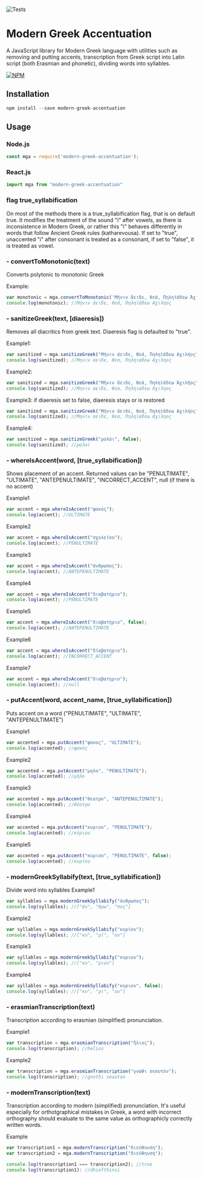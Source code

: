 ![Tests](https://github.com/PicusZeus/modern_greek_accentuation_js/actions/workflows/publish.yml/badge.svg)


# Modern Greek Accentuation


A JavaScript library for Modern Greek language with utilities such as removing and putting accents,
transcription from Greek script into Latin script (both Erasmian and phonetic), dividing words into syllables.  

[![NPM](https://nodei.co/npm/modern-greek-accentuation.png)](https://nodei.co/npm/modern-greek-accentuation/)

Installation
----------
```javascript
npm install --save modern-greek-accentuation
````

Usage
-----

### Node.js
```javascript
const mga = require('modern-greek-accentuation');
```
### React.js
```javascript
import mga from "modern-greek-accentuation"
```

### flag true_syllabification
On most of the methods there is a true_syllabification flag, that is on default true. It modifies the treatment of the sound "i" after vowels, as there is inconsistence in Modern Greek, or rather this "i" behaves differently in words that follow Ancient Greek rules (katharevousa). If set to "true", unaccented "i" after consonant is treated as a consonant, if set to "false", it is treated as vowel.


### - convertToMonotonic(text)
Converts polytonic to monotonic Greek

Example:
```javascript
var monotonic = mga.convertToMonotonic('Μῆνιν ἄειδε, θεά, Πηληϊάδεω Ἀχιλῆος');
console.log(monotonic); //Μήνιν άειδε, θεά, Πηληϊάδεω Αχιλήος
```

### - sanitizeGreek(text, [diaeresis])
Removes all diacritics from greek text. Diaeresis flag is defaulted to "true".

Example1:
```javascript
var sanitized = mga.sanitizeGreek("Μήνιν άειδε, θεά, Πηληϊάδεω Αχιλήος");
console.log(sanitized); //Μηνιν αειδε, θεα, Πηληιαδεω Αχιληος
```

Example2:
```javascript
var sanitized = mga.sanitizeGreek("Μῆνιν ἄειδε, θεά, Πηληϊάδεω Ἀχιλῆος");
console.log(sanitized); //Μηνιν αειδε, θεα, Πηληιαδεω Αχιληος
```

Example3:
if diaeresis set to false, diaeresis stays or is restored
```javascript
var sanitized = mga.sanitizeGreek("Μήνιν άειδε, θεά, Πηληϊάδεω Αχιλήος", false);
console.log(sanitized); //Μηνιν αειδε, θεα, Πηληϊαδεω Αχιληος
```

Example4:
```javascript
var sanitized = mga.sanitizeGreek("ρολόι", false);
console.log(sanitized); //ρολοϊ
```


### - whereIsAccent(word, [true_syllabification])
Shows placement of an accent. Returned values can be "PENULTIMATE", "ULTIMATE", "ANTEPENULTIMATE", "INCORRECT_ACCENT", null (if there is no accent)

Example1
```javascript
var accent = mga.whereIsAccent("φακός");
console.log(accent); //ULTIMATE
```

Example2
```javascript
var accent = mga.whereIsAccent("σχολείου");
console.log(accent); //PENULTIMATE
```

Example3
```javascript
var accent = mga.whereIsAccent("άνθρωπος");
console.log(accent); //ANTEPENULTIMATE
```

Example4
```javascript
var accent = mga.whereIsAccent("διαβατήριο");
console.log(accent); //PENULTIMATE
```

Example5
```javascript
var accent = mga.whereIsAccent("διαβατήριο", false);
console.log(accent); //ANTEPENULTIMATE
```

Example6
```javascript
var accent = mga.whereIsAccent("δίαβατηριο");
console.log(accent); //INCORRECT_ACCENT
```

Example7
```javascript
var accent = mga.whereIsAccent("διαβατηριο");
console.log(accent); //null
```

### - putAccent(word, accent_name, [true_syllabification])
Puts accent on a word ("PENULTIMATE", "ULTIMATE", "ANTEPENULTIMATE")

Example1
```javascript
var accented = mga.putAccent("φακος", "ULTIMATE");
console.log(accented); //φακός
```

Example2
```javascript
var accented = mga.putAccent("μηλο", "PENULTIMATE");
console.log(accented); //μήλο
```

Example3
```javascript
var accented = mga.putAccent("θεατρο", "ANTEPENULTIMATE");
console.log(accented); //θέατρο
```

Example4
```javascript
var accented = mga.putAccent("κυριου", "PENULTIMATE");
console.log(accented); //κύριου
```

Example5
```javascript
var accented = mga.putAccent("κυριου", "PENULTIMATE", false);
console.log(accented); //κυρίου
```

### - modernGreekSyllabify(text, [true_syllabification])
Divide word into syllables
Example1
```javascript
var syllables = mga.modernGreekSyllabify("άνθρωπος");
console.log(syllables); //["άν", "θρω", "πος"]
```

Example2
```javascript
var syllables = mga.modernGreekSyllabify("κυρίου");
console.log(syllables); //["κυ", "ρί", "ου"]
```

Example3
```javascript
var syllables = mga.modernGreekSyllabify("κυριου");
console.log(syllables); //["κυ", "ριου"]
```

Example4
```javascript
var syllables = mga.modernGreekSyllabify("κυριου", false);
console.log(syllables); //["κυ", "ρι", "ου"]
```


### - erasmianTranscription(text)
Transcription according to erasmian (simplified) pronunciation.

Example1
```javascript
var transcription = mga.erasmianTranscription("ἥλιος");
console.log(transcription); //helios
```

Example2
```javascript
var transcription = mga.erasmianTranscription("γνῶθι σεαυτόν");
console.log(transcription); //gnothi seauton
```


### - modernTranscription(text)
Transcription according to modern (simplified) pronunciation. It's useful especially for orthotgraphical mistakes in Greek, a word with incorrect orthography should evaluate to the same value as orthographicly correctly written words.

Example
```javascript
var transcription1 = mga.modernTranscription("διεύθυνση");
var transcription2 = mga.modernTranscription("διεύθηνση");

console.log(transcription1 === transcription2); //true
console.log(transcription1): //dhiefthinsi
```

